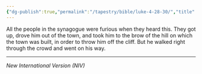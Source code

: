 ```yaml
---
{"dg-publish":true,"permalink":"/tapestry/bible/luke-4-28-30/","title":"Luke 4:28–30","tags":["bible"],"dgHomeLink":true,"dgShowLocalGraph":true,"dgEnableSearch":true}
---
```



All the people in the synagogue were furious when they heard this. They got up, drove him out of the town, and took him to the brow of the hill on which the town was built, in order to throw him off the cliff. But he walked right through the crowd and went on his way.

---
*New International Version (NIV)*